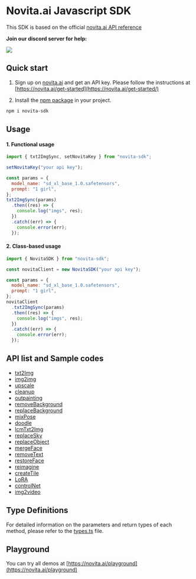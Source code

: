 <!-- @format -->

# Novita.ai Javascript SDK

This SDK is based on the official [novita.ai API reference](https://docs.novita.ai/)

**Join our discord server for help:**

[![](https://dcbadge.vercel.app/api/server/2SFYcfajN7)](https://discord.gg/a3vd9r3uET)

## Quick start

1. Sign up on [novita.ai](https://novita.ai) and get an API key. Please follow the instructions at [https://novita.ai/get-started](https://novita.ai/get-started/)

2. Install the [npm package](https://www.npmjs.com/package/novita-sdk) in your project.

```bash
npm i novita-sdk
```

## Usage

#### 1. Functional usage

```javascript
import { txt2ImgSync, setNovitaKey } from "novita-sdk";

setNovitaKey("your api key");

const params = {
  model_name: "sd_xl_base_1.0.safetensors",
  prompt: "1 girl",
};
txt2ImgSync(params)
  .then((res) => {
    console.log("imgs", res);
  })
  .catch((err) => {
    console.error(err);
  });
```

#### 2. Class-based usage

```javascript
import { NovitaSDK } from "novita-sdk";

const novitaClient = new NovitaSDK("your api key");

const params = {
  model_name: "sd_xl_base_1.0.safetensors",
  prompt: "1 girl",
};
novitaClient
  .txt2ImgSync(params)
  .then((res) => {
    console.log("imgs", res);
  })
  .catch((err) => {
    console.error(err);
  });
```

## API list and Sample codes

- [txt2Img](./examples/txt2img.js)
- [img2img](./examples/img2img.js)
- [upscale](./examples/upscale.js)
- [cleanup](./examples/cleanup.js)
- [outpainting](./examples/outpainting.js)
- [removeBackground](./examples/removebg.js)
- [replaceBackground](./examples/replacebg.js)
- [mixPose](./examples/mixpose.js)
- [doodle](./examples/doodle.js)
- [lcmTxt2Img](./examples/lcm_txt2img.js)
- [replaceSky](./examples/replace_sky.js)
- [replaceObject](./examples/replace_object.js)
- [mergeFace](./examples/merge_face.js)
- [removeText](./examples/removetxt.js)
- [restoreFace](./examples/restore_face.js)
- [reimagine](./examples/reimagine.js)
- [createTile](./examples/createtile.js)
- [LoRA](./examples/lora.js)
- [controlNet](./examples/controlnet.js)
- [img2video](./examples/controlnet.js)

## Type Definitions

For detailed information on the parameters and return types of each method, please refer to the [types.ts](./src/types.ts) file.

## Playground

You can try all demos at [https://novita.ai/playground](https://novita.ai/playground)
